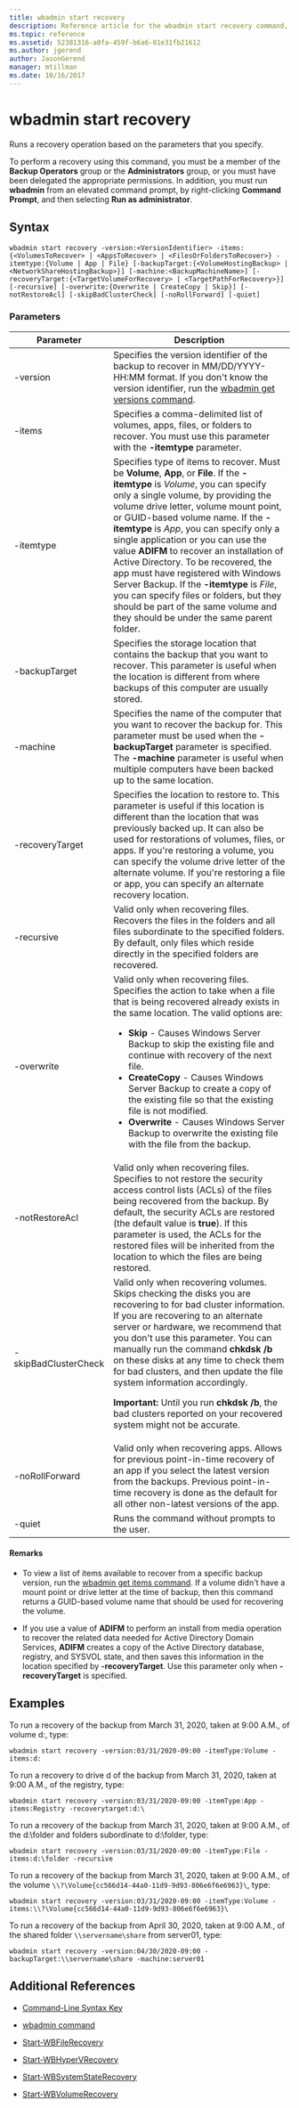 ```yaml
---
title: wbadmin start recovery
description: Reference article for the wbadmin start recovery command, which runs a recovery operation based on the parameters that you specify.
ms.topic: reference
ms.assetid: 52381316-a0fa-459f-b6a6-01e31fb21612
ms.author: jgerend
author: JasonGerend
manager: mtillman
ms.date: 10/16/2017
---
```


# wbadmin start recovery

Runs a recovery operation based on the parameters that you specify.

To perform a recovery using this command, you must be a member of the **Backup Operators** group or the **Administrators** group, or you must have been delegated the appropriate permissions. In addition, you must run **wbadmin** from an elevated command prompt, by right-clicking **Command Prompt**, and then selecting **Run as administrator**.

## Syntax

```
wbadmin start recovery -version:<VersionIdentifier> -items:{<VolumesToRecover> | <AppsToRecover> | <FilesOrFoldersToRecover>} -itemtype:{Volume | App | File} [-backupTarget:{<VolumeHostingBackup> | <NetworkShareHostingBackup>}] [-machine:<BackupMachineName>] [-recoveryTarget:{<TargetVolumeForRecovery> | <TargetPathForRecovery>}] [-recursive] [-overwrite:{Overwrite | CreateCopy | Skip}] [-notRestoreAcl] [-skipBadClusterCheck] [-noRollForward] [-quiet]
```

### Parameters

| Parameter | Description |
|--|--|
| -version | Specifies the version identifier of the backup to recover in MM/DD/YYYY-HH:MM format. If you don't know the version identifier, run the [wbadmin get versions command](wbadmin-get-versions.md). |
| -items | Specifies a comma-delimited list of volumes, apps, files, or folders to recover. You must use this parameter with the **-itemtype** parameter. |
| -itemtype | Specifies type of items to recover. Must be **Volume**, **App**, or **File**. If the **-itemtype** is *Volume*, you can specify only a single volume, by providing the volume drive letter, volume mount point, or GUID-based volume name. If the **-itemtype** is *App*, you can specify only a single application or you can use the value **ADIFM** to recover an installation of Active Directory. To be recovered, the app must have registered with Windows Server Backup. If the **-itemtype** is *File*, you can specify files or folders, but they should be part of the same volume and they should be under the same parent folder. |
| -backupTarget | Specifies the storage location that contains the backup that you want to recover. This parameter is useful when the location is different from where backups of this computer are usually stored. |
| -machine | Specifies the name of the computer that you want to recover the backup for. This parameter must be used when the **-backupTarget** parameter is specified. The **-machine** parameter is useful when multiple computers have been backed up to the same location. |
| -recoveryTarget | Specifies the location to restore to. This parameter is useful if this location is different than the location that was previously backed up. It can also be used for restorations of volumes, files, or apps. If you're restoring a volume, you can specify the volume drive letter of the alternate volume. If you're restoring a file or app, you can specify an alternate recovery location. |
| -recursive | Valid only when recovering files. Recovers the files in the folders and all files subordinate to the specified folders. By default, only files which reside directly in the specified folders are recovered. |
|-overwrite | Valid only when recovering files. Specifies the action to take when a file that is being recovered already exists in the same location. The valid options are:<ul><li>**Skip** - Causes Windows Server Backup to skip the existing file and continue with recovery of the next file.</li><li>**CreateCopy** - Causes Windows Server Backup to create a copy of the existing file so that the existing file is not modified.</li><li>**Overwrite** - Causes Windows Server Backup to overwrite the existing file with the file from the backup. |
| -notRestoreAcl | Valid only when recovering files. Specifies to not restore the security access control lists (ACLs) of the files being recovered from the backup. By default, the security ACLs are restored (the default value is **true**). If this parameter is used, the ACLs for the restored files will be inherited from the location to which the files are being restored. |
| -skipBadClusterCheck | Valid only when recovering volumes. Skips checking the disks you are recovering to for bad cluster information. If you are recovering to an alternate server or hardware, we recommend that you don't use this parameter. You can manually run the command **chkdsk /b** on these disks at any time to check them for bad clusters, and then update the file system information accordingly.<p>**Important:** Until you run **chkdsk /b**, the bad clusters reported on your recovered system might not be accurate. |
| -noRollForward | Valid only when recovering apps. Allows for previous point-in-time recovery of an app if you select the latest version from the backups. Previous point-in-time recovery is done as the default for all other non-latest versions of the app. |
| -quiet | Runs the command without prompts to the user. |

#### Remarks

- To view a list of items available to recover from a specific backup version, run the [wbadmin get items command](wbadmin-get-items.md). If a volume didn't have a mount point or drive letter at the time of backup, then this command returns a GUID-based volume name that should be used for recovering the volume.

- If you use a value of **ADIFM** to perform an install from media operation to recover the related data needed for Active Directory Domain Services, **ADIFM** creates a copy of the Active Directory database, registry, and SYSVOL state, and then saves this information in the location specified by **-recoveryTarget**. Use this parameter only when **-recoveryTarget** is specified.

## Examples

To run a recovery of the backup from March 31, 2020, taken at 9:00 A.M., of volume d:, type:

```
wbadmin start recovery -version:03/31/2020-09:00 -itemType:Volume -items:d:
```

To run a recovery to drive d of the backup from March 31, 2020, taken at 9:00 A.M., of the registry, type:

```
wbadmin start recovery -version:03/31/2020-09:00 -itemType:App -items:Registry -recoverytarget:d:\
```

To run a recovery of the backup from March 31, 2020, taken at 9:00 A.M., of the d:\folder and folders subordinate to d:\folder, type:

```
wbadmin start recovery -version:03/31/2020-09:00 -itemType:File -items:d:\folder -recursive
```

To run a recovery of the backup from March 31, 2020, taken at 9:00 A.M., of the volume `\\?\Volume{cc566d14-44a0-11d9-9d93-806e6f6e6963}\`, type:

```
wbadmin start recovery -version:03/31/2020-09:00 -itemType:Volume -items:\\?\Volume{cc566d14-44a0-11d9-9d93-806e6f6e6963}\
```

To run a recovery of the backup from April 30, 2020, taken at 9:00 A.M., of the shared folder `\\servername\share` from server01, type:

```
wbadmin start recovery -version:04/30/2020-09:00 -backupTarget:\\servername\share -machine:server01
```

## Additional References

- [Command-Line Syntax Key](command-line-syntax-key.md)

- [wbadmin command](wbadmin.md)

- [Start-WBFileRecovery](/powershell/module/windowserverbackup/Start-WBFileRecovery)

- [Start-WBHyperVRecovery](/powershell/module/windowserverbackup/Start-WBHyperVRecovery)

- [Start-WBSystemStateRecovery](/powershell/module/windowserverbackup/Start-WBSystemStateRecovery)

- [Start-WBVolumeRecovery](/powershell/module/windowserverbackup/Start-WBVolumeRecovery)
